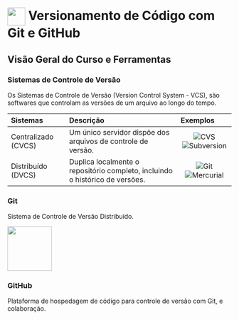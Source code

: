 <h1>
    <a href="https://www.dio.me/">
     <img align="center" width="40px" src="https://hermes.digitalinnovation.one/assets/diome/logo-minimized.png"></a>
    <span> Versionamento de Código com Git e GitHub</span>
</h1>

## Visão Geral do Curso e Ferramentas

### Sistemas de Controle de Versão
Os Sistemas de Controle de Versão (Version Control System - VCS), são softwares que controlam as versões de um arquivo ao longo do tempo. 
<table>
  <thead>
    <tr align="left">
      <th>Sistemas</th>
      <th>Descrição</th>
      <th>Exemplos</th>
    </tr>
  </thead>
  <tbody align="left">
    <tr>
      <td>Centralizado (CVCS)</td>
      <td>Um único servidor dispõe dos arquivos de controle de versão.</td>
      <td align="center">
          <img align="center" alt="CVS" src="https://img.shields.io/badge/CVS-000?style=for-the-badge&logo=cvs">
          <img align="center" alt="Subversion" src="https://img.shields.io/badge/Subversion-000?style=for-the-badge&logo=subversion">
      </td>
    </tr>
    <tr>
      <td>Distribuído (DVCS)</td>
      <td>Duplica localmente o repositório completo, incluindo o histórico de versões.</td>
      <td align="center">
          <img align="center" alt="Git" src="https://img.shields.io/badge/Git-000?style=for-the-badge&logo=git">
          <img align="center" alt="Mercurial" src="https://img.shields.io/badge/Mercurial-000?style=for-the-badge&logo=mercurial">
      </td>    
    </tr>
  </tbody>
  <tfoot></tfoot>
</table>

### Git
Sistema de Controle de Versão Distribuído.

<div>
    <img align="center" width="100px" src="https://user-images.githubusercontent.com/97471199/230219597-961612d8-c2a4-4a76-80c8-391e54c056b6.png">
</div>

### GitHub
Plataforma de hospedagem de código para controle de versão com Git, e colaboração.


